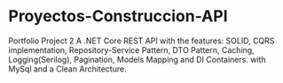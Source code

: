 # Proyectos-Construccion-API
Portfolio Project 2
A .NET Core REST API with the features: SOLID, CQRS implementation, Repository-Service Pattern, DTO Pattern, Caching, Logging(Serilog), Pagination, Models Mapping and DI Containers.
with MySql and a Clean Architecture.
